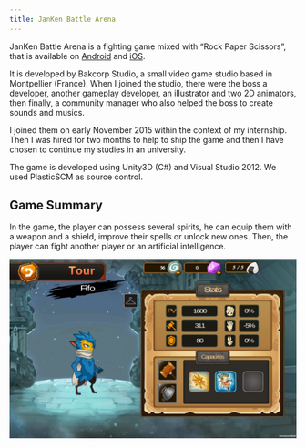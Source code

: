 ```yaml
---
title: JanKen Battle Arena
---
```


JanKen Battle Arena is a fighting game mixed with “Rock Paper Scissors”, that is available on [Android](https://play.google.com/store/apps/details?id=com.bakcorpstudio.jba&hl=en) and [iOS](https://apps.apple.com/us/app/jan-ken-battle-arena/id1160328096).

It is developed by Bakcorp Studio, a small video game studio based in Montpellier (France). When I joined the studio, there were the boss a developer, another gameplay developer, an illustrator and two 2D animators, then finally, a community manager who also helped the boss to create sounds and musics.

I joined them on early November 2015 within the context of my internship. Then I was hired for two months to help to ship the game and then I have chosen to continue my studies in an university.​

The game is developed using Unity3D (C#) and Visual Studio 2012. We used PlasticSCM as source control.

## Game Summary

In the game, the player can possess several spirits, he can equip them with a weapon and a shield, improve their spells or unlock new ones. Then, the player can fight another player or an artificial intelligence.

![Example of spirit with its items and spells.](https://github.com/Lilyel/Website/blob/main/assets/jankenbattlearena/SpiritDetail.png)
